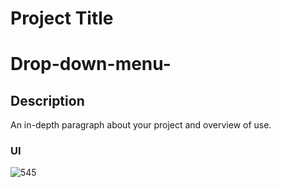 # Project Title
# Drop-down-menu-

## Description

An in-depth paragraph about your project and overview of use.

### UI
![545](https://user-images.githubusercontent.com/86045021/173553907-6459a6f6-d18c-4646-9168-863cdcce89a2.JPG)
